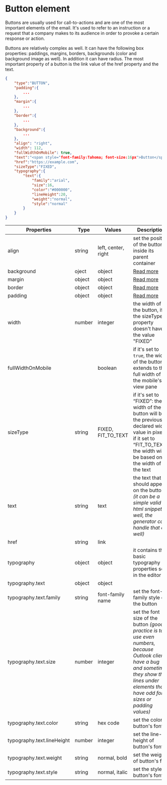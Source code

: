 # Button element

Buttons are usually used for call-to-actions and are one of the most important elements of the email. It's used to refer to an instruction or a request that a company makes to its audience in order to provoke a certain response or action.

Buttons are relatively complex as well. It can have the following box properties: paddings, margins, borders, backgrounds (color and background image as well). In addition it can have radius. The most important property of a button is the link value of the href property and the text.

```json
{
	"type":"BUTTON",
	"padding":{
		...
	},
	"margin":{
		...
	},
	"border":{
		...
	},
	"background":{
		...
	},
	"align": "right",
	"width": 112,
	"fullWidthOnMobile": true,
	"text":"<span style="font-family:Tahoma; font-size:16px">Button</span>",
	"href":"https://example.com",
	"sizeType":"FIXED",
	"typography":{
		"text":{
			"family":"arial",
			"size":16,
			"color":"#000000",
			"lineHeight":20,
			"weight":"normal",
			"style":"normal"
		}
	}
}
```

Properties | Type | Values | Description
--- | --- | --- | ---
align | string | left, center, right | set the position of the button inside its parent container
background | oject | object | [Read more](/property-groups/border/README.md)
margin | object | object | [Read more](/property-groups/margin/README.md)
border | object | object | [Read more](/property-groups/border/README.md)
padding | object | object | [Read more](/property-groups/padding/README.md)
width | number | integer | the width of the button, if the sizeType property doesn't have the value "FIXED"
fullWidthOnMobile | | boolean | if it's set to `true`, the width of the button extends to the full width of the mobile's view pane
sizeType | string | FIXED, FIT_TO_TEXT | if it's set to “FIXED”: the width of the button will be the previously declared width value in pixels, if it set to “FIT_TO_TEXT”: the width will be based on the width of the text
text | string | text | the text that should appear on the button *(it can be a simple valid html snippet as well, the generator can handle that as well)*
href | string | link |
typography | object | object | it contains the basic typography properties set in the editor
typography.text | object | object |
typography.text.family | string | font-family name | set the font-family style of the button
typography.text.size | number | integer | set the font size of the button *(good practice is to use even numbers, because Outlook clients have a bug and sometimes they show thin lines under elements that have odd font sizes or padding values)*
typography.text.color | string | hex code | set the color of button's font
typography.text.lineHeight | number | integer | set the line-height of button's font
typography.text.weight | string | normal, bold | set the weight of button's font
typography.text.style | string | normal, italic | set the style of button's font
